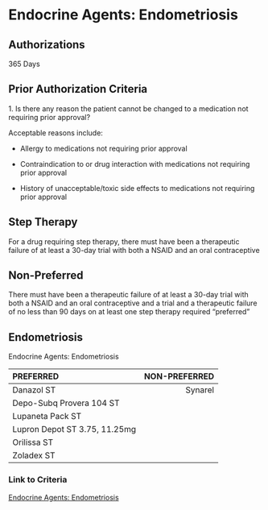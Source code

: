 # Endocrine Agents: Endometriosis

## Authorizations

365 Days

## Prior Authorization Criteria

1\. Is there any reason the patient cannot be changed to a medication not requiring prior approval?

Acceptable reasons include:

- Allergy to medications not requiring prior approval

- Contraindication to or drug interaction with medications not requiring prior approval

- History of unacceptable/toxic side effects to medications not requiring prior approval

## Step Therapy

For a drug requiring step therapy, there must have been a therapeutic failure of at least a 30-day trial with both a NSAID and an oral contraceptive

## Non-Preferred

There must have been a therapeutic failure of at least a 30-day trial with both a NSAID and an oral contraceptive and a trial and a therapeutic failure of no less than 90 days on at least one step therapy required “preferred”

## Endometriosis

Endocrine Agents: Endometriosis

| PREFERRED | NON-PREFERRED |
| :--- | ---: |
| Danazol ST                    | Synarel |
| Depo-Subq Provera 104 ST      |         |
| Lupaneta Pack ST              |         |
| Lupron Depot ST 3.75, 11.25mg |         |
| Orilissa ST                   |         |
| Zoladex ST                    |         |

### Link to Criteria

[Endocrine Agents: Endometriosis](https://pharmacy.medicaid.ohio.gov/sites/default/files/20220415_UPDL_Criteria_FINAL_.pdf#page=50)
